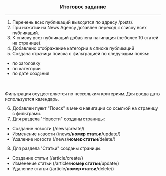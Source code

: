 ### <div style='text-align: center; font-weight: bold;'>Итоговое задание</div>

<hr>

1. Перечень всех публикаций выводится по адресу /posts/. 
2. При нажатии на News Agency добавлен переход к списку всех публикаций. 
3. К списку всех публикаций добавлена пагинация (не более 10 статей на странице). 
4. Добавлено отображение категории в списке публикаций 
5. Создана страница поиска с фильтрацией по следующим полям:
- по заголовку
- по категории
- по дате создания
<br>
<br>
Фильтрация осуществляется по нескольким критериям. Для ввода даты используется календарь.

6. Добавлен пункт "Поиск" в меню навигации со ссылкой на страницу с фильтрами. 
7. Для раздела "Новости" созданы страницы:
- Создание новости (/news/create/)
- Изменение новости (/news/__номер статьи__/update/)
- Удаление новости (/news/__номер статьи__/delete/)

8. Для раздела "Статьи" созданы страницы:
- Создание статьи (/article/create/)
- Изменение статьи (/article/__номер статьи__/update/)
- Удаление статьи (/article/__номер статьи__/delete/)

